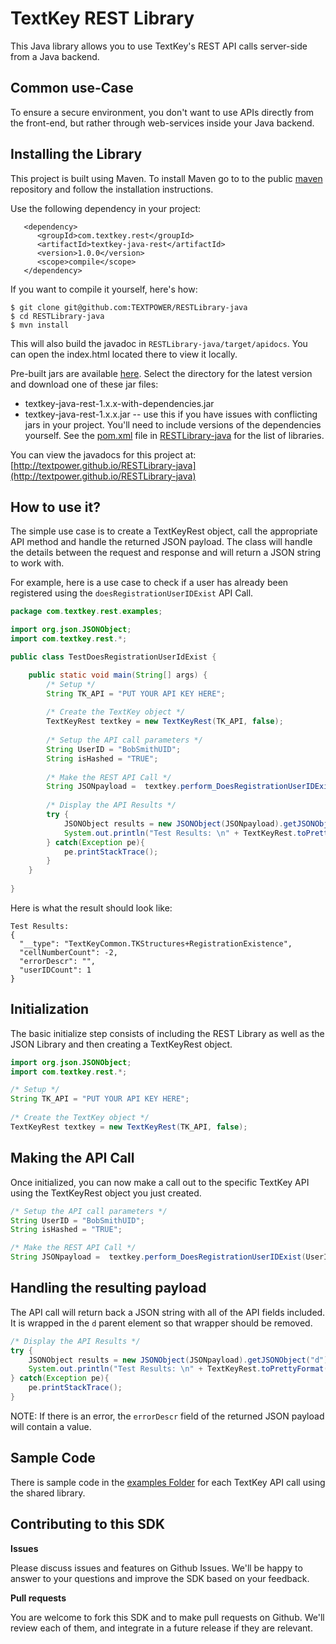 TextKey REST Library
====================

This Java library allows you to use TextKey's REST API calls server-side from a Java backend.

Common use-Case
---------------

To ensure a secure environment, you don't want to use APIs directly from the front-end, but rather through web-services inside your Java backend.

Installing the Library
----------------------

This project is built using Maven. To install Maven go to to the public [maven](http://maven.apache.org/download.html) repository and follow the installation instructions.

Use the following dependency in your project:

       <dependency>
          <groupId>com.textkey.rest</groupId>
          <artifactId>textkey-java-rest</artifactId>
          <version>1.0.0</version>
          <scope>compile</scope>
       </dependency>

If you want to compile it yourself, here's how:

    $ git clone git@github.com:TEXTPOWER/RESTLibrary-java
    $ cd RESTLibrary-java
    $ mvn install

This will also build the javadoc in `RESTLibrary-java/target/apidocs`. You can open the
index.html located there to view it locally.

Pre-built jars are available [here](http://search.maven.org/XXXXX). Select the directory for the latest version and download one of these jar files:

* textkey-java-rest-1.x.x-with-dependencies.jar
* textkey-java-rest-1.x.x.jar -- use this if you have issues with conflicting jars in your project. You'll need to include versions of the dependencies yourself. See the [pom.xml](https://github.com/TEXTPOWER/RESTLibrary-java/pom.xml) file in [RESTLibrary-java](https://github.com/TEXTPOWER/RESTLibrary-java) for the list of libraries.

You can view the javadocs for this project at:
[http://textpower.github.io/RESTLibrary-java](http://textpower.github.io/RESTLibrary-java)

How to use it?
--------------

The simple use case is to create a TextKeyRest object, call the appropriate API method and handle the returned JSON payload. The class will handle the details between the request and response and will return a JSON string to work with.

For example, here is a use case to check if a user has already been registered using the `doesRegistrationUserIDExist` API Call.

```java
package com.textkey.rest.examples;

import org.json.JSONObject;
import com.textkey.rest.*;

public class TestDoesRegistrationUserIdExist {

	public static void main(String[] args) {
		/* Setup */
		String TK_API = "PUT YOUR API KEY HERE";
		
		/* Create the TextKey object */
		TextKeyRest textkey = new TextKeyRest(TK_API, false);
		
		/* Setup the API call parameters */
		String UserID = "BobSmithUID";
		String isHashed = "TRUE";
		  
		/* Make the REST API Call */
		String JSONpayload =  textkey.perform_DoesRegistrationUserIDExist(UserID, isHashed);
		
		/* Display the API Results */
		try {
			JSONObject results = new JSONObject(JSONpayload).getJSONObject("d");
			System.out.println("Test Results: \n" + TextKeyRest.toPrettyFormat(results.toString()));
		} catch(Exception pe){
			pe.printStackTrace();
		} 				
	}
	
}
```

Here is what the result should look like:

	Test Results: 
	{
	  "__type": "TextKeyCommon.TKStructures+RegistrationExistence",
	  "cellNumberCount": -2,
	  "errorDescr": "",
	  "userIDCount": 1
	}

Initialization
---------------

The basic initialize step consists of including the REST Library as well as the JSON Library and then creating a TextKeyRest object.

```java
import org.json.JSONObject;
import com.textkey.rest.*;
```

```java
/* Setup */
String TK_API = "PUT YOUR API KEY HERE";
  
/* Create the TextKey object */
TextKeyRest textkey = new TextKeyRest(TK_API, false);
```

Making the API Call
-------------------

Once initialized, you can now make a call out to the specific TextKey API using the TextKeyRest object you just created.

```java
/* Setup the API call parameters */
String UserID = "BobSmithUID";
String isHashed = "TRUE";

/* Make the REST API Call */
String JSONpayload =  textkey.perform_DoesRegistrationUserIDExist(UserID, isHashed);
```

Handling the resulting payload
------------------------------

The API call will return back a JSON string with all of the API fields included. It is wrapped in the `d` parent element so that wrapper should be removed.

```java
/* Display the API Results */
try {
	JSONObject results = new JSONObject(JSONpayload).getJSONObject("d");
	System.out.println("Test Results: \n" + TextKeyRest.toPrettyFormat(results.toString()));
} catch(Exception pe){
	pe.printStackTrace();
} 				
```

NOTE: If there is an error, the `errorDescr` field of the returned JSON payload will contain a value.

Sample Code
-----------

There is sample code in the [examples Folder](https://github.com/TEXTPOWER/RESTLibrary-java/blob/master/src/main/java/com/textkey/rest/examples) for each TextKey API call using the shared library.

Contributing to this SDK
------------------------

**Issues**

Please discuss issues and features on Github Issues. We'll be happy to answer to your questions and improve the SDK based on your feedback.

**Pull requests**

You are welcome to fork this SDK and to make pull requests on Github. We'll review each of them, and integrate in a future release if they are relevant.
